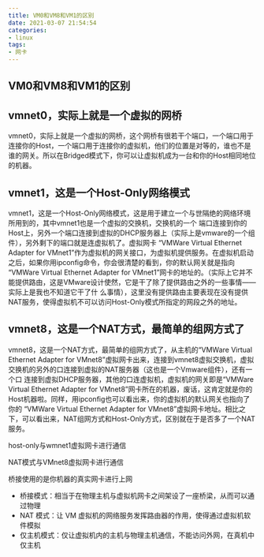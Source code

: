 ```yaml
---
title: VM0和VM8和VM1的区别
date: 2021-03-07 21:54:54
categories:
- linux
tags:
- 网卡
---
```


## VM0和VM8和VM1的区别

## **vmnet0，实际上就是一个虚拟的网桥**

vmnet0，实际上就是一个虚拟的网桥，这个网桥有很若干个端口，一个端口用于连接你的Host，一个端口用于连接你的虚拟机，他们的位置是对等的，谁也不是谁的网关。所以在Bridged模式下，你可以让虚拟机成为一台和你的Host相同地位的机器。

## **vmnet1，这是一个Host-Only网络模式**

vmnet1，这是一个Host-Only网络模式，这是用于建立一个与世隔绝的网络环境所用到的，其中vmnet1也是一个虚拟的交换机，交换机的一个 端口连接到你的Host上，另外一个端口连接到虚拟的DHCP服务器上（实际上是vmware的一个组件），另外剩下的端口就是连虚拟机了。虚拟网卡 “VMWare Virtual Ethernet Adapter for VMnet1”作为虚拟机的网关接口，为虚拟机提供服务。在虚拟机启动之后，如果你用ipconfig命令，你会很清楚的看到，你的默认网关就是指向 “VMWare Virtual Ethernet Adapter for VMnet1”网卡的地址的。（实际上它并不能提供路由，这是VMware设计使然，它是干了除了提供路由之外的一些事情——实际上是我也不知道它干了什 么事情），这里没有提供路由主要表现在没有提供NAT服务，使得虚拟机不可以访问Host-Only模式所指定的网段之外的地址。

## **vmnet8，这是一个NAT方式，最简单的组网方式了**

vmnet8，这是一个NAT方式，最简单的组网方式了，从主机的“VMWare Virtual Ethernet Adapter for VMnet8”虚拟网卡出来，连接到vmnet8虚拟交换机，虚拟交换机的另外的口连接到虚拟的NAT服务器（这也是一个Vmware组件），还有一个口 连接到虚拟DHCP服务器，其他的口连虚拟机，虚拟机的网关即是“VMWare Virtual Ethernet Adapter for VMnet8”网卡所在的机器，废话，这肯定就是你的Host机器啦。同样，用ipconfig也可以看出来，你的虚拟机的默认网关也指向了你的 “VMWare Virtual Ethernet Adapter for VMnet8”虚拟网卡地址。相比之下，可以看出来，NAT组网方式和Host-Only方式，区别就在于是否多了一个NAT服务。

host-only与wmnet1虚拟网卡进行通信

NAT模式与VMnet8虚拟网卡进行通信

桥接使用的是你机器的真实网卡进行上网

* 桥接模式：相当于在物理主机与虚拟机网卡之间架设了一座桥梁，从而可以通过物理
* NAT 模式：让 VM 虚拟机的网络服务发挥路由器的作用，使得通过虚拟机软件模拟
* 仅主机模式：仅让虚拟机内的主机与物理主机通信，不能访问外网，在真机中仅主机
